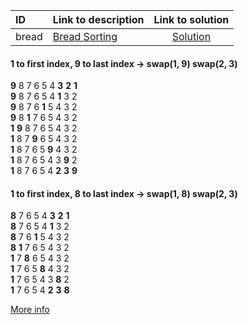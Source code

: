 | ID | Link to description | Link to solution |
|:---|:---|:---:|
| bread    | [Bread Sorting](https://open.kattis.com/problems/bread   ) | [Solution](https://github.com/versenyi98/leetcode-solutions/tree/main/solutions/Bread%20Sorting)|
#### 1 to first index, 9 to last index -> swap(1, 9) swap(2, 3)
**9** 8 7 6 5 4 **3** **2** **1**   
**9** 8 7 6 5 4 **1** 3 2   
**9** 8 7 6 **1** 5 4 3 2   
**9** 8 **1** 7 6 5 4 3 2   
**1** **9** 8 7 6 5 4 3 2   
**1** 8 7 **9** 6 5 4 3 2   
**1** 8 7 6 5 **9** 4 3 2   
**1** 8 7 6 5 4 3 **9** 2   
**1** 8 7 6 5 4 **2** **3** **9**   

#### 1 to first index, 8 to last index -> swap(1, 8) swap(2, 3)
**8** 7 6 5 4 **3** **2** **1**   
**8** 7 6 5 4 **1** 3 2   
**8** 7 6 **1** 5 4 3 2   
**8** **1** 7 6 5 4 3 2   
**1** 7 **8** 6 5 4 3 2   
**1** 7 6 5 **8** 4 3 2   
**1** 7 6 5 4 3 **8** 2   
**1** 7 6 5 4 **2** **3** **8**   

[More info](http://techblogofmrd.blogspot.com/2014/01/linear-solution-to-bread-shuffling.html)
